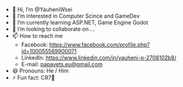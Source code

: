 - 👋 Hi, I’m @YauheniWsei
- 👀 I’m interested in Computer Scince and GameDev
- 🌱 I’m currently learning ASP.NET, Game Engine Godot
- 💞️ I’m looking to collaborate on ...
- 📫 How to reach me
  - Facebook:
      https://www.facebook.com/profile.php?id=100055569900071
  - LinkedIn:
      https://www.linkedin.com/in/yauheni-p-2708102b8/
  - E-mail:
      papavets.eu@gmail.com
- 😄 Pronouns: He / Him
- ⚡ Fun fact: CR7💞️

<!---
YauheniWsei/YauheniWsei is a ✨ special ✨ repository because its `README.md` (this file) appears on your GitHub profile.
You can click the Preview link to take a look at your changes.
--->

